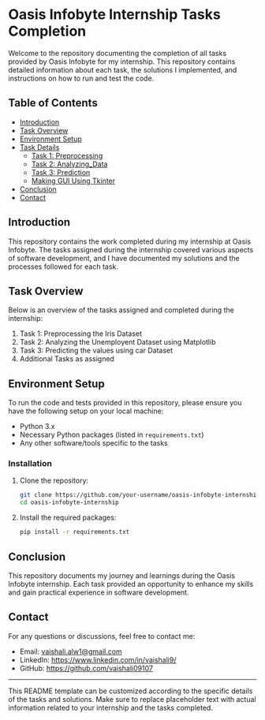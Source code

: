 # Oasis Infobyte Internship Tasks Completion

Welcome to the repository documenting the completion of all tasks provided by Oasis Infobyte for my internship. This repository contains detailed information about each task, the solutions I implemented, and instructions on how to run and test the code.

## Table of Contents

- [Introduction](#introduction)
- [Task Overview](#task-overview)
- [Environment Setup](#environment-setup)
- [Task Details](#task-details)
  - [Task 1: Preprocessing](#task_1)
  - [Task 2: Analyzing_Data](#task_2)
  - [Task 3: Prediction](#task_3)
  - [Making GUI Using Tkinter](#additional-tasks)
- [Conclusion](#conclusion)
- [Contact](#contact)

## Introduction

This repository contains the work completed during my internship at Oasis Infobyte. The tasks assigned during the internship covered various aspects of software development, and I have documented my solutions and the processes followed for each task.

## Task Overview

Below is an overview of the tasks assigned and completed during the internship:

1. Task 1: Preprocessing the Iris Dataset
2. Task 2: Analyzing the Unemployent Dataset using Matplotlib
3. Task 3: Predicting the values using car Dataset
4. Additional Tasks as assigned

## Environment Setup

To run the code and tests provided in this repository, please ensure you have the following setup on your local machine:

- Python 3.x
- Necessary Python packages (listed in `requirements.txt`)
- Any other software/tools specific to the tasks

### Installation

1. Clone the repository:
    ```sh
    git clone https://github.com/your-username/oasis-infobyte-internship.git
    cd oasis-infobyte-internship
    ```

2. Install the required packages:
    ```sh
    pip install -r requirements.txt
    ```

## Conclusion

This repository documents my journey and learnings during the Oasis Infobyte internship. Each task provided an opportunity to enhance my skills and gain practical experience in software development.

## Contact

For any questions or discussions, feel free to contact me:

- Email: vaishali.alw1@gmail.com
- LinkedIn: https://www.linkedin.com/in/vaishali9/
- GitHub: https://github.com/vaishali09107

---

This README template can be customized according to the specific details of the tasks and solutions. Make sure to replace placeholder text with actual information related to your internship and the tasks completed.
